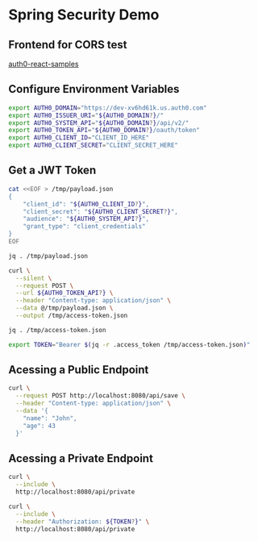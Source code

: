 # Spring Security Demo

## Frontend for CORS test

[auth0-react-samples](https://github.com/auth0-samples/auth0-react-samples)

## Configure Environment Variables

```bash
export AUTH0_DOMAIN="https://dev-xv6hd61k.us.auth0.com"
export AUTH0_ISSUER_URI="${AUTH0_DOMAIN?}/"
export AUTH0_SYSTEM_API="${AUTH0_DOMAIN?}/api/v2/"
export AUTH0_TOKEN_API="${AUTH0_DOMAIN?}/oauth/token"
export AUTH0_CLIENT_ID="CLIENT_ID_HERE"
export AUTH0_CLIENT_SECRET="CLIENT_SECRET_HERE"
```

## Get a JWT Token

```bash
cat <<EOF > /tmp/payload.json
{
    "client_id": "${AUTH0_CLIENT_ID?}",
    "client_secret": "${AUTH0_CLIENT_SECRET?}",
    "audience": "${AUTH0_SYSTEM_API?}",
    "grant_type": "client_credentials"
}
EOF

jq . /tmp/payload.json

curl \
  --silent \
  --request POST \
  --url ${AUTH0_TOKEN_API?} \
  --header "Content-type: application/json" \
  --data @/tmp/payload.json \
  --output /tmp/access-token.json

jq . /tmp/access-token.json

export TOKEN="Bearer $(jq -r .access_token /tmp/access-token.json)"
```

## Acessing a Public Endpoint

```bash
curl \
  --request POST http://localhost:8080/api/save \
  --header "Content-type: application/json" \
  --data '{
    "name": "John",
    "age": 43
  }'

```

## Acessing a Private Endpoint

```bash
curl \
  --include \
  http://localhost:8080/api/private

curl \
  --include \
  --header "Authorization: ${TOKEN?}" \
  http://localhost:8080/api/private
```
